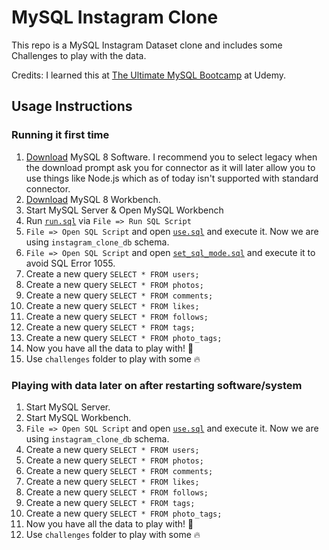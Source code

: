 # MySQL Instagram Clone

This repo is a MySQL Instagram Dataset clone and includes some Challenges to play with the data.

Credits: I learned this at [The Ultimate MySQL Bootcamp](https://www.udemy.com/the-ultimate-mysql-bootcamp-go-from-sql-beginner-to-expert/) at Udemy.

## Usage Instructions

### Running it first time

1. [Download](https://dev.mysql.com/downloads/mysql/) MySQL 8 Software. I recommend you to select legacy when the download prompt ask you for connector as it will later allow you to use things like Node.js which as of today isn't supported with standard connector.
1. [Download](https://dev.mysql.com/downloads/workbench/) MySQL 8 Workbench.
1. Start MySQL Server & Open MySQL Workbench
1. Run [`run.sql`](./run.sql) via `File => Run SQL Script`
1. `File => Open SQL Script` and open [`use.sql`](./use.sql) and execute it. Now we are using `instagram_clone_db` schema.
1. `File => Open SQL Script` and open [`set_sql_mode.sql`](./set_sql_mode.sql) and execute it to avoid SQL Error 1055.
1. Create a new query `SELECT * FROM users;`
1. Create a new query `SELECT * FROM photos;`
1. Create a new query `SELECT * FROM comments;`
1. Create a new query `SELECT * FROM likes;`
1. Create a new query `SELECT * FROM follows;`
1. Create a new query `SELECT * FROM tags;`
1. Create a new query `SELECT * FROM photo_tags;`
1. Now you have all the data to play with! 🙌
1. Use `challenges` folder to play with some 🔥

### Playing with data later on after restarting software/system

1. Start MySQL Server.
1. Start MySQL Workbench.
1. `File => Open SQL Script` and open [`use.sql`](./use.sql) and execute it. Now we are using `instagram_clone_db` schema.
1. Create a new query `SELECT * FROM users;`
1. Create a new query `SELECT * FROM photos;`
1. Create a new query `SELECT * FROM comments;`
1. Create a new query `SELECT * FROM likes;`
1. Create a new query `SELECT * FROM follows;`
1. Create a new query `SELECT * FROM tags;`
1. Create a new query `SELECT * FROM photo_tags;`
1. Now you have all the data to play with! 🙌
1. Use `challenges` folder to play with some 🔥
